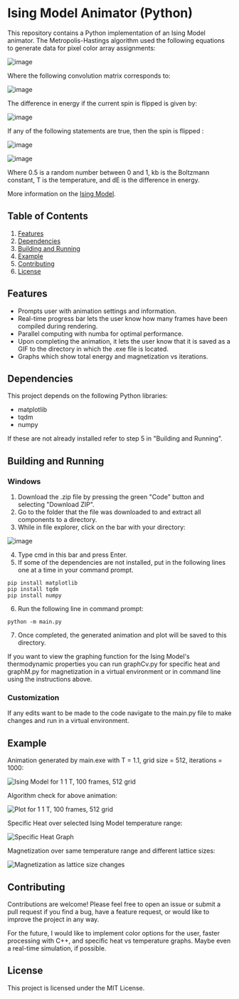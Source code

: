 # Ising Model Animator (Python)

This repository contains a Python implementation of an Ising Model animator. The Metropolis-Hastings algorithm used the following equations to generate data for pixel color array assignments:

![image](https://github.com/Beniam-Kumela/ising-model-py/assets/106757076/f20c3ca4-2b89-4660-beb5-1808f059624d)

Where the following convolution matrix corresponds to:

![image](https://github.com/Beniam-Kumela/ising-model-py/assets/106757076/359a4fc2-0ea8-4181-ae38-c2ad9349b845)

The difference in energy if the current spin is flipped is given by:

![image](https://github.com/Beniam-Kumela/ising-model-py/assets/106757076/090627cc-ab1a-4229-bc9b-be993b87c8e9)

If any of the following statements are true, then the spin is flipped :

![image](https://github.com/Beniam-Kumela/ising-model-py/assets/106757076/24e73ef1-5d4b-4ef2-b2e9-f338f88e0b95)

![image](https://github.com/Beniam-Kumela/ising-model-py/assets/106757076/2ba79f5e-d012-4159-9bc1-dad1b484a450)

Where 0.5 is a random number between 0 and 1, kb is the Boltzmann constant, T is the temperature, and dE is the difference in energy.

More information on the [Ising Model](https://en.wikipedia.org/wiki/Ising_model).

## Table of Contents

1. [Features](/README.md#features)
2. [Dependencies](/README.md#dependencies)
3. [Building and Running](/README.md#building-and-running)
4. [Example](/README.md#usage)
5. [Contributing](/README.md#contributing)
6. [License](/README.md#license)

## Features

- Prompts user with animation settings and information.
- Real-time progress bar lets the user know how many frames have been compiled during rendering.
- Parallel computing with numba for optimal performance.
-  Upon completing the animation, it lets the user know that it is saved as a GIF to the directory in which the .exe file is located.
- Graphs which show total energy and magnetization vs iterations.

## Dependencies

This project depends on the following Python libraries:

- matplotlib
- tqdm
- numpy

If these are not already installed refer to step 5 in "Building and Running".

## Building and Running

### Windows

1. Download the .zip file by pressing the green "Code" button and selecting "Download ZIP".
2. Go to the folder that the file was downloaded to and extract all components to a directory.
3. While in file explorer, click on the bar with your directory:

![image](https://github.com/Beniam-Kumela/ising-model-py/assets/106757076/827c7ffa-0e05-49ec-87f1-639f859c64ae)

4. Type cmd in this bar and press Enter.
5. If some of the dependencies are not installed, put in the following lines one at a time in your command prompt.
```
pip install matplotlib
pip install tqdm
pip install numpy
```
6. Run the following line in command prompt:
```
python -m main.py
```
7. Once completed, the generated animation and plot will be saved to this directory.

If you want to view the graphing function for the Ising Model's thermodynamic properties you can run graphCv.py for specific heat and graphM.py for magnetization in a virtual environment or in command line using the instructions above.

### Customization

If any edits want to be made to the code navigate to the main.py file to make changes and run in a virtual environment.

## Example

Animation generated by main.exe with T = 1.1, grid size = 512, iterations = 1000:

![Ising Model for 1 1 T, 100 frames, 512 grid](https://github.com/Beniam-Kumela/ising-model-py/assets/106757076/847f5816-5ad7-456d-bada-3b17dc5ada43)

Algorithm check for above animation:

![Plot for 1 1 T, 100 frames, 512 grid](https://github.com/Beniam-Kumela/ising-model-py/assets/106757076/02e3f7ce-68af-462b-a8a3-577515a0dcd2)

Specific Heat over selected Ising Model temperature range:

![Specific Heat Graph](https://github.com/Beniam-Kumela/ising-model-py/assets/106757076/a84f9cea-c61b-449f-987e-129f131c3182)

Magnetization over same temperature range and different lattice sizes:

![Magnetization as lattice size changes](https://github.com/Beniam-Kumela/ising-model-py/assets/106757076/87c08de0-ea77-4b5d-934c-d9b4ef77b084)

## Contributing

Contributions are welcome! Please feel free to open an issue or submit a pull request if you find a bug, have a feature request, or would like to improve the project in any way. 

For the future, I would like to implement color options for the user, faster processing with C++, and specific heat vs temperature graphs. Maybe even a real-time simulation, if possible.

## License

This project is licensed under the MIT License.
